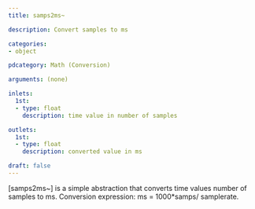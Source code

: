 ```yaml
---
title: samps2ms~

description: Convert samples to ms

categories:
- object

pdcategory: Math (Conversion)

arguments: (none)

inlets:
  1st:
  - type: float
    description: time value in number of samples

outlets:
  1st:
  - type: float
    description: converted value in ms

draft: false
---
```


[samps2ms~] is a simple abstraction that converts time values number of samples to ms. Conversion expression: ms = 1000*samps/ samplerate.

